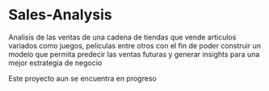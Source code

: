 # Sales-Analysis
Analisis de las ventas de una cadena de tiendas que vende articulos variados como juegos, peliculas entre otros con el fin de poder construir un modelo que permita predecir las ventas futuras y generar insights para una mejor estrategia de negocio

Este proyecto aun se encuentra en progreso
